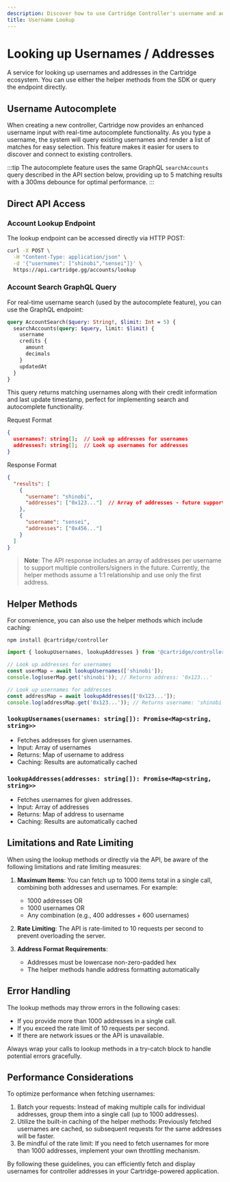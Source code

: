 ```yaml
---
description: Discover how to use Cartridge Controller's username and address lookup service, including API access, helper methods, and the new autocomplete features.
title: Username Lookup
---
```


# Looking up Usernames / Addresses

A service for looking up usernames and addresses in the Cartridge ecosystem.
You can use either the helper methods from the SDK or query the endpoint directly.

## Username Autocomplete

When creating a new controller, Cartridge now provides an enhanced username input with real-time autocomplete functionality.
As you type a username, the system will query existing usernames and render a list of matches for easy selection.
This feature makes it easier for users to discover and connect to existing controllers.

:::tip
The autocomplete feature uses the same GraphQL `searchAccounts` query described in the API section below, providing up to 5 matching results with a 300ms debounce for optimal performance.
:::

## Direct API Access

### Account Lookup Endpoint

The lookup endpoint can be accessed directly via HTTP POST:

```bash
curl -X POST \
  -H "Content-Type: application/json" \
  -d '{"usernames": ["shinobi","sensei"]}' \
  https://api.cartridge.gg/accounts/lookup
```

### Account Search GraphQL Query

For real-time username search (used by the autocomplete feature), you can use the GraphQL endpoint:

```graphql
query AccountSearch($query: String!, $limit: Int = 5) {
  searchAccounts(query: $query, limit: $limit) {
    username
    credits {
      amount
      decimals
    }
    updatedAt
  }
}
```

This query returns matching usernames along with their credit information and last update timestamp, perfect for implementing search and autocomplete functionality.

Request Format
```json
{
  usernames?: string[];  // Look up addresses for usernames
  addresses?: string[];  // Look up usernames for addresses
}
```

Response Format
```json
{
  "results": [
    {
      "username": "shinobi",
      "addresses": ["0x123..."]  // Array of addresses - future support for multiple controllers/signers
    },
    {
      "username": "sensei",
      "addresses": ["0x456..."]
    }
  ]
}
```

> **Note**: The API response includes an array of addresses per username to support multiple controllers/signers in the future. Currently, the helper methods assume a 1:1 relationship and use only the first address.

## Helper Methods

For convenience, you can also use the helper methods which include caching:

```
npm install @cartridge/controller
```

```typescript
import { lookupUsernames, lookupAddresses } from '@cartridge/controller';

// Look up addresses for usernames
const userMap = await lookupUsernames(['shinobi']);
console.log(userMap.get('shinobi')); // Returns address: '0x123...'

// Look up usernames for addresses
const addressMap = await lookupAddresses(['0x123...']);
console.log(addressMap.get('0x123...')); // Returns username: 'shinobi'
```

### `lookupUsernames(usernames: string[]): Promise<Map<string, string>>`
- Fetches addresses for given usernames.
- Input: Array of usernames
- Returns: Map of username to address
- Caching: Results are automatically cached


### `lookupAddresses(addresses: string[]): Promise<Map<string, string>>`
- Fetches usernames for given addresses.
- Input: Array of addresses
- Returns: Map of address to username
- Caching: Results are automatically cached

## Limitations and Rate Limiting

When using the lookup methods or directly via the API, be aware of the following limitations and rate limiting measures:

1. **Maximum Items**: You can fetch up to 1000 items total in a single call, combining both addresses and usernames. For example:
   - 1000 addresses OR
   - 1000 usernames OR
   - Any combination (e.g., 400 addresses + 600 usernames)

2. **Rate Limiting**: The API is rate-limited to 10 requests per second to prevent overloading the server.

3. **Address Format Requirements**:
   - Addresses must be lowercase non-zero-padded hex
   - The helper methods handle address formatting automatically


## Error Handling

The lookup methods may throw errors in the following cases:

- If you provide more than 1000 addresses in a single call.
- If you exceed the rate limit of 10 requests per second.
- If there are network issues or the API is unavailable.

Always wrap your calls to lookup methods in a try-catch block to handle potential errors gracefully.

## Performance Considerations

To optimize performance when fetching usernames:

1. Batch your requests: Instead of making multiple calls for individual addresses, group them into a single call (up to 1000 addresses).
2. Utilize the built-in caching of the helper methods: Previously fetched usernames are cached, so subsequent requests for the same addresses will be faster.
3. Be mindful of the rate limit: If you need to fetch usernames for more than 1000 addresses, implement your own throttling mechanism.

By following these guidelines, you can efficiently fetch and display usernames for controller addresses in your Cartridge-powered application.
